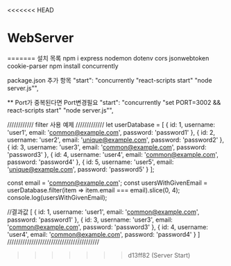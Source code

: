 <<<<<<< HEAD
# WebServer
=======
설치 목록
npm i express nodemon dotenv cors jsonwebtoken cookie-parser
npm install concurrently

package.json 추가 항목
"start": "concurrently \"react-scripts start\" \"node server.js\"",

**
Port가 중복된다면 Port변경필요
"start": "concurrently \"set PORT=3002 && react-scripts start\" \"node server.js\"",


//////////// filter 사용 예제 /////////////
let userDatabase = [
    { id: 1, username: 'user1', email: 'common@example.com', password: 'password1' },
    { id: 2, username: 'user2', email: 'unique@example.com', password: 'password2' },
    { id: 3, username: 'user3', email: 'common@example.com', password: 'password3' },
    { id: 4, username: 'user4', email: 'common@example.com', password: 'password4' },
    { id: 5, username: 'user5', email: 'unique@example.com', password: 'password5' }
];

const email = 'common@example.com';
const usersWithGivenEmail = userDatabase.filter(item => item.email === email).slice(0, 4);
console.log(usersWithGivenEmail);

//결과값
[
    { id: 1, username: 'user1', email: 'common@example.com', password: 'password1' },
    { id: 3, username: 'user3', email: 'common@example.com', password: 'password3' },
    { id: 4, username: 'user4', email: 'common@example.com', password: 'password4' }
]
//////////////////////////////////////////
>>>>>>> d13ff82 (Server Start)

